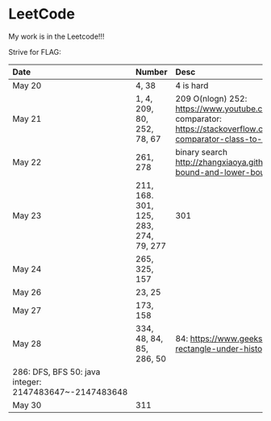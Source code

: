 # LeetCode
My work is in the Leetcode!!! 

Strive for FLAG:

| Date        |   Number 	 | Desc             |
| :---------- | :------- 	 | :----            |
| May 20      |  4, 38	 	 | 4 is hard 		|
| May 21      |  1, 4, 209, 80, 252, 78, 67   	 | 	209 O(nlogn)  252: https://www.youtube.com/watch?v=0roQnDBC27o comparator: https://stackoverflow.com/questions/5393254/java-comparator-class-to-sort-arrays				|
| May 22 	  | 261, 278 | binary search http://zhangxiaoya.github.io/2015/06/26/upper-bound-and-lower-bound-of-binary-search/ |
| May 23 	  | 211, 168. 301, 125, 283, 274, 79, 277 | 301 |
| May 24	  | 265, 325, 157 | |
| May 26	  | 23, 25||
| May 27	|	173, 158 ||
| May 28	| 	334, 48, 84, 85, 286, 50 | 84: https://www.geeksforgeeks.org/largest-rectangle-under-histogram/
286: DFS, BFS 	50: java integer: 2147483647~-2147483648|
| May 30	|	311 ||
